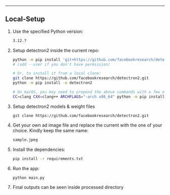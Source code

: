 ---

## Local-Setup

1. Use the specified Python version:
   ```bash
   3.12.7
   ```

2. Setup detectron2 inside the current repo:
   ```bash
   python -m pip install 'git+https://github.com/facebookresearch/detectron2.git'
   # (add --user if you don't have permission)
   
   # Or, to install it from a local clone:
   git clone https://github.com/facebookresearch/detectron2.git
   python -m pip install -e detectron2
   
   # On macOS, you may need to prepend the above commands with a few environment variables:
   CC=clang CXX=clang++ ARCHFLAGS="-arch x86_64" python -m pip install ...
   ```
3. Setup detectron2 models & weight files
   ```
   git clone https://github.com/facebookresearch/detectron2.git
   ```

4. Get your own ad image file and replace the current with the one of your choice. Kindly keep the same name:
   ```bash
   sample.jpeg
   ```

5. Install the dependencies:
   ```bash
   pip install -r requirements.txt
   ```

6. Run the app:
   ```bash
   python main.py
   ```

7. Final outputs can be seen inside processed directory
